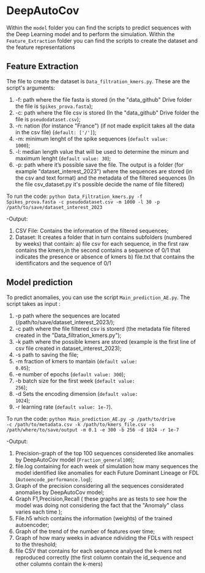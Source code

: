 # DeepAutoCov
Within the <code>model</code> folder you can find the scripts to predict sequences with the Deep Learning model and to perform the simulation. 
Within the <code>Feature_Extraction</code> folder you can find the scripts to create the dataset and the feature representations

## Feature Extraction
The file to create the dataset is <code>Data_filtration_kmers.py</code>. These are the script's arguments: 
1. -f: path where the file fasta is stored (in the "data_github" Drive folder the file is <code>Spikes_prova.fasta</code>); 
2. -c: path where the file csv is stored (In the "data_github" Drive folder the file is <code>pseudodataset.csv</code>);
3. -n: nation (for instance "France") (if not made explicit takes all the data in the csv file) (<code>default: ['/']</code>);
4. -m: minimum lenght of the spike sequences (<code>default value: 1000</code>); 
5. -l: median length value that will be used to determine the minum and maximum lenght (<code>default value: 30</code>); 
6. -p: path where it’s possible save the file.
The output is a folder (for example "dataset_interest_2023") where the sequences are stored (in the csv and text format) and the metadata of the filtered sequences (In the file csv_dataset.py it's possible decide the name of file filtered) 

To run the code:
<code>python Data_Filtration_kmers.py -f Spikes_prova.fasta -c pseudodataset.csv -m 1000 -l 30 -p /path/to/save/dataset_interest_2023 </code>

-Output:
1) CSV File: Contains the information of the filtered sequences;
2) Dataset: It creates a folder that in turn contains subfolders (numbered by weeks) that contain:
  a) file csv for each sequence, in the first raw contains the kmers,in the second contains a sequence of 0/1 that indicates the presence or absence of kmers
  b) file.txt that contains the identificators and the sequence of 0/1

## Model prediction
To predict anomalies, you can use the script <code>Main_prediction_AE.py</code>. The script takes as input : 
1. -p path where the sequences are located (/path/to/save/dataset_interest_2023/);
2. -c path where the file filtered csv is storerd (the metadata file filtered created in the "Data_filtration_kmers.py");
3. -k path where the possible kmers are stored (example is the first line of csv file created in dataset_interest_2023);
4. -s path to saving the file;
5. -m fraction of kmers to mantain (<code>default value: 0.05</code>);
6. -e number of epochs (<code>default value: 300</code>);
7. -b batch size for the first week (<code>default value: 256</code>);
8. -d Sets the encoding dimension (<code>default value: 1024</code>);
9. -r learning rate (<code>default value: 1e-7</code>).

To run the code:
<code>python Main_prediction_AE.py -p /path/to/drive -c /path/to/metadata.csv -k /path/to/kmers_file.csv -s /path/where/to/save/output -m 0.1 -e 300 -b 256 -d 1024 -r 1e-7 </code>

-Output:
1) Precision-graph of the top 100 sequences considereted like anomalies by DeepAutoCov model (<code>Fraction_general100</code>);
2) file.log containing for each week of simulation how many sequences the model identified like anomalies for each Future Dominant Lineage or FDL (<code>Autoencode_performance.log</code>);
3) Graph of the precision considering all the sequences considerated anomalies by DeepAutoCov model;
4) Graph F1,Precision,Recall ( these graphs are as tests to see how the model was doing not considering the fact that the "Anomaly" class varies each time ); 
5) File.h5 which contains the information (weights) of the trained autoencoder;
6) Graph of the trend of the number of features over time;
7) Graph of how many weeks in advance ndividing the FDLs with respect to the threshold;
8) file CSV that contains for each sequence analysed the k-mers not reproduced correctly (the first column contain the id_sequence and other columns contain the k-mers)






